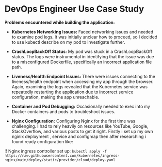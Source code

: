 ﻿# DevOps Engineer Use Case Study

**Problems encountered while building the application:**
- **Kubernetes Networking Issues:** Faced networking issues and needed to examine pod logs. It was initially unclear how to proceed, so I decided to use kubectl describe on my pod to investigate further.

- **CrashLoopBackOff Status:** My pod was stuck in a CrashLoopBackOff status. The logs were instrumental in identifying that the issue was due to a misconfigured Dockerfile, specifically an incorrect application file path.

- **Liveness/Health Endpoint Issues:** There were issues connecting to the liveness/health endpoint when accessing my app through the browser. Again, examining the logs revealed that the Kubernetes service was repeatedly restarting the application due to incorrect service configuration, making the app unreachable.

- **Container and Pod Debugging:** Occasionally needed to exec into my Docker containers and pods to troubleshoot issues.

- **Nginx Configuration:** Configuring Nginx for the first time was challenging. I had to rely heavily on resources like YouTube, Google, StackOverflow, and various posts to get it right. Firstly i set up my own nginix deployment , service and configmap then after researching i found ready configuration like:

!! Nginx ingress controller set up: `kubectl apply -f https://raw.githubusercontent.com/kubernetes/ingress-nginx/main/deploy/static/provider/cloud/deploy.yaml`

